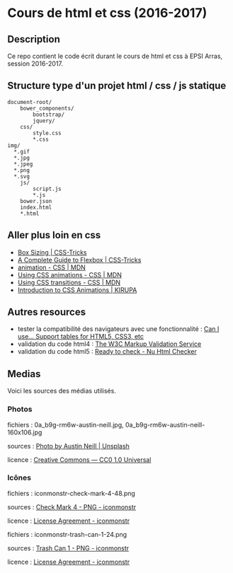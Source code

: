 # Cours de html et css (2016-2017)

## Description

Ce repo contient le code écrit durant le cours de html et css à EPSI Arras, session 2016-2017.

## Structure type d'un projet html / css / js statique

	document-root/
		bower_components/
			bootstrap/
			jquery/
		css/
			style.css
			*.css
    img/
      *.gif
      *.jpg
      *.jpeg
      *.png
      *.svg
		js/
			script.js
			*.js
		bower.json
		index.html
		*.html

## Aller plus loin en css

- [Box Sizing | CSS-Tricks](https://css-tricks.com/box-sizing/)
- [A Complete Guide to Flexbox | CSS-Tricks](https://css-tricks.com/snippets/css/a-guide-to-flexbox/)
- [animation - CSS | MDN](https://developer.mozilla.org/en-US/docs/Web/CSS/animation)
- [Using CSS animations - CSS | MDN](https://developer.mozilla.org/en-US/docs/Web/CSS/CSS_Animations/Using_CSS_animations)
- [Using CSS transitions - CSS | MDN](https://developer.mozilla.org/en-US/docs/Web/CSS/CSS_Transitions/Using_CSS_transitions)
- [Introduction to CSS Animations | KIRUPA](https://www.kirupa.com/html5/introduction_css_animations.htm)

## Autres resources

- tester la compatibilité des navigateurs avec une fonctionnalité : [Can I use... Support tables for HTML5, CSS3, etc](http://caniuse.com/)
- validation du code html4 : [The W3C Markup Validation Service](https://validator.w3.org/)
- validation du code html5 : [Ready to check - Nu Html Checker](https://validator.w3.org/nu/)

## Medias

Voici les sources des médias utilisés.

### Photos

fichiers : 0a_b9g-rm6w-austin-neill.jpg, 0a_b9g-rm6w-austin-neill-160x106.jpg

sources : [Photo by Austin Neill | Unsplash](https://unsplash.com/?photo=0A_b9G-Rm6w)

licence : [Creative Commons — CC0 1.0 Universal](https://creativecommons.org/publicdomain/zero/1.0/)

### Icônes

fichiers : iconmonstr-check-mark-4-48.png

sources : [Check Mark 4 - PNG - iconmonstr](http://iconmonstr.com/check-mark-4/?png)

licence : [License Agreement - iconmonstr](http://iconmonstr.com/license/)


fichiers : iconmonstr-trash-can-1-24.png

sources : [Trash Can 1 - PNG - iconmonstr](http://iconmonstr.com/trash-can-1/?png)

licence : [License Agreement - iconmonstr](http://iconmonstr.com/license/)

